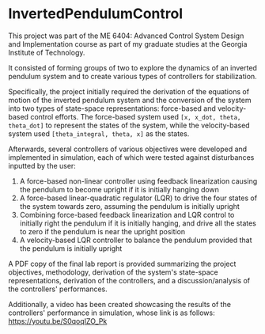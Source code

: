 # InvertedPendulumControl

This project was part of the ME 6404: Advanced Control System Design and Implementation course as part of my graduate studies at the Georgia Institute of Technology.

It consisted of forming groups of two to explore the dynamics of an inverted pendulum system and to create various types of controllers for stabilization.

Specifically, the project initially required the derivation of the equations of motion of the inverted pendulum system and the conversion of the system into two types of state-space representations: force-based and velocity-based control efforts. The force-based system used `[x, x_dot, theta, theta_dot]` to represent the states of the system, while the velocity-based system used `[theta_integral, theta, x]` as the states.

Afterwards, several controllers of various objectives were developed and implemented in simulation, each of which were tested against disturbances inputted by the user:
1. A force-based non-linear controller using feedback linearization causing the pendulum to become upright if it is initially hanging down
2. A force-based linear-quadratic regulator (LQR) to drive the four states of the system towards zero, assuming the pendulum is initially upright
3. Combining force-based feedback linearization and LQR control to initially right the pendulum if it is initially hanging, and drive all the states to zero if the pendulum is near the upright position
4. A velocity-based LQR controller to balance the pendulum provided that the pendulum is initially upright


A PDF copy of the final lab report is provided summarizing the project objectives, methodology, derivation of the system's state-space representations, derivation of the controllers, and a discussion/analysis of the controllers' performances.

Additionally, a video has been created showcasing the results of the controllers' performance in simulation, whose link is as follows: https://youtu.be/S0qoqIZO_Pk
